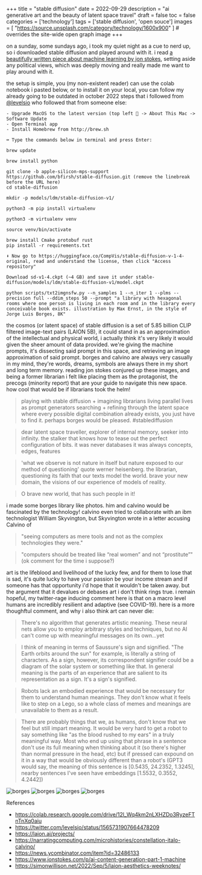 +++
title = "stable diffusion"
date = 2022-09-29
description = "ai generative art and the beauty of latent space travel"
draft = false
toc = false
categories = ['technology']
tags = ['stable diffusion', 'open souce']
images = [
  "https://source.unsplash.com/category/technology/1600x900"
] # overrides the site-wide open graph image
+++

on a sunday, some sundays ago, i took my quiet night as a cue to nerd up, so i downloaded stable diffusion and played around with it. i read [a beautifully written piece about machine learning by jon stokes](https://www.jonstokes.com/p/ai-content-generation-part-1-machine), setting aside any political views, which was deeply moving and really made me want to play around with it.

the setup is simple, you (my non-existent reader) can use the colab notebook i pasted below, or to install it on your local, you can follow my already going to be outdated in october 2022 steps that i followed from [@levelsio](https://twitter.com/levelsio) who followed that from someone else:

```
- Upgrade MacOS to the latest version (top left 🍎 -> About This Mac -> Software Update
- Open Terminal app
- Install Homebrew from http://brew.sh

⌨️ Type the commands below in terminal and press Enter:

brew update

brew install python

git clone -b apple-silicon-mps-support https://github.com/bfirsh/stable-diffusion.git (remove the linebreak before the URL here)
cd stable-diffusion

mkdir -p models/ldm/stable-diffusion-v1/

python3 -m pip install virtualenv

python3 -m virtualenv venv

source venv/bin/activate

brew install Cmake protobuf rust
pip install -r requirements.txt

⬇️ Now go to https://huggingface.co/CompVis/stable-diffusion-v-1-4-original, read and understand the license, then click "Access repository"

Download sd-v1-4.ckpt (~4 GB) and save it under stable-diffusion/models/ldm/stable-diffusion-v1/model.ckpt

python scripts/txt2imgnsfw.py --n_samples 1 --n_iter 1 --plms --precision full --ddim_steps 50 --prompt "a library with hexagonal rooms where one person is living in each room and in the library every conceivable book exists. illustration by Max Ernst, in the style of Jorge Luis Borges, 8K"
```

the cosmos (or latent space) of stable diffusion is a set of 5.85 billion CLIP filtered image-text pairs (LAION 5B), it could stand in as an approximation of the intellectual and physical world, i actually think it's very likely it would given the sheer amount of data provided. we're giving the machine prompts, it's dissecting said prompt in this space, and retrieving an image approximation of said prompt. borges and calvino are always very casually in my mind, they're words, dreams, symbols are always there in my short and long term memory. reading jon stokes conjured up these images, and being a former librarian i felt like placing them as the protagonist, the precogs (minority report) that are your guide to navigate this new space. how cool that would be if librarians took the helm!

> playing with stable diffusion + imagining librarians living parallel lives as prompt generators searching + refining through the latent space where every possible digital combination already exists, you just have to find it. perhaps borges would be pleased. #stablediffusion

> dear latent space traveller, explorer of internal memory, seeker into infinity. the stalker that knows how to tease out the perfect configuration of bits. it was never databases it was always concepts, edges, features

> 'what we observe is not nature in itself but nature exposed to our method of questioning' quote werner heisenberg. the librarian, questioning its faith that our texts model the world. brave your new domain, the visions of our experience of models of reality. 

> O brave new world, that has such people in it!

i made some borges library like photos. him and calvino would be fascinated by the technology! calvino even tried to collaborate with an ibm technologist William Skyvington, but Skyvington wrote in a letter accusing Calvino of 

> "seeing computers as mere tools and not as the complex technologies they were."

> "computers should be treated like “real women” and not “prostitute”" (ok comment for the time i suppose?)

art is the lifeblood and livelihood of the lucky few, and for them to lose that is sad, it's quite lucky to have your passion be your income stream and if someone has that opportunity i'd hope that it wouldn't be taken away. but the argument that it devalues or debases art i don't think rings true. i remain hopeful, my twitter-rage inducing comment here is that on a macro level humans are incredibly resilient and adaptive (see COVID-19). here is a more thoughftul comment, and why i also think art can never die:

> There's no algorithm that generates artistic meaning. These neural nets allow you to employ arbitrary styles and techniques, but no AI can't come up with meaningful messages on its own...yet

> I think of meaning in terms of Saussure's sign and signified. "The Earth orbits around the sun" for example, is literally a string of characters. As a sign, however, its correspondent signifier could be a diagram of the solar system or something like that.
In general meaning is the parts of an experience that are salient to its representation as a sign. It's a sign's signified.

> Robots lack an embodied experience that would be necessary for them to understand human meanings. They don't know what it feels like to step on a Lego, so a whole class of memes and meanings are unavailable to them as a result.

> There are probably things that we, as humans, don't know that we feel but still impart meaning. It would be very hard to get a robot to say something like "as the blood rushed to my ears" in a truly meaningful way. Most who end up using that phrase in a sentence don't use its full meaning when thinking about it (so there's higher than normal pressure in the head, etc) but if pressed can expound on it in a way that would be obviously different than a robot's (GPT3 would say, the meaning of this sentence is [0.5435, 24.2352, 1.3245], nearby sentences I've seen have embeddings [1.5532, 0.3552, 4.2442])

![borges](../../images/2022-09-30-001-stablediffusion.png "borges")
![borges](../../images/2022-09-30-002-stablediffusion.png "borges")
![borges](../../images/2022-09-30-003-stablediffusion.png "borges")
![borges](../../images/2022-09-30-004-stablediffusion.png "borges")

References

- https://colab.research.google.com/drive/12l_Wq4km2nLXHZDo3RyzeFTnTnXq0aiu 
- https://twitter.com/levelsio/status/1565731907664478209 
- https://laion.ai/projects/
- https://narratingcomputing.com/microhistories/constellation-italo-calvino/
- https://news.ycombinator.com/item?id=32486133
- https://www.jonstokes.com/p/ai-content-generation-part-1-machine
- https://simonwillison.net/2022/Sep/5/laion-aesthetics-weeknotes/